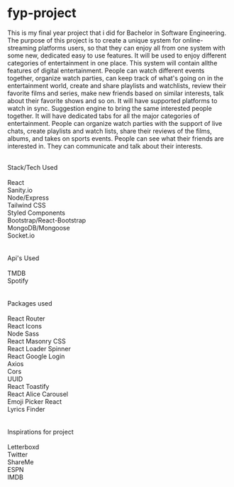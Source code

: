 # fyp-project

This is my final year project that i did for Bachelor in Software Engineering. The purpose of this project is to create a unique system for online-streaming platforms users, so that they can enjoy all from one system with some new, dedicated easy to use features. It will be used to enjoy different categories of
entertainment in one place. This system will contain allthe features of digital entertainment. People
can watch different events together, organize watch parties, can keep track of what's going on in
the entertainment world, create and share playlists and watchlists, review their favorite films and
series, make new friends based on similar interests, talk about their favorite shows and so on. It will
have supported platforms to watch in sync. Suggestion engine to bring the same interested people
together. It will have dedicated tabs for all the major categories of entertainment. People
can organize watch parties with the support of live chats, create playlists and watch lists, share their
reviews of the films, albums, and takes on sports events. People can see what their friends are
interested in. They can communicate and talk about their interests.

<br/>
Stack/Tech Used <br/>

<br/>
React <br/>
Sanity.io <br/>
Node/Express <br/>
Tailwind CSS <br/>
Styled Components <br/>
Bootstrap/React-Bootstrap <br/>
MongoDB/Mongoose <br/>
Socket.io <br/>

<br/>
<br/>
Api's Used <br/>

<br/>
TMDB <br/>
Spotify
<br/>
<br/>
<br/>
Packages used <br/>

<br/>
React Router <br/>
React Icons <br/>
Node Sass <br/>
React Masonry CSS <br/>
React Loader Spinner <br/>
React Google Login <br/>
Axios <br/>
Cors <br/>
UUID <br/>
React Toastify <br/>
React Alice Carousel <br/>
Emoji Picker React <br/>
Lyrics Finder

<br/>
<br/>
<br/>
Inspirations for project <br/>

<br/>
Letterboxd <br/>
Twitter <br/>
ShareMe <br/>
ESPN <br/>
IMDB <br/>